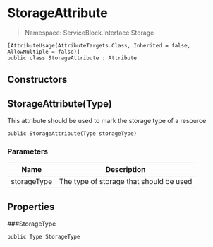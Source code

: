 StorageAttribute
======
> Namespace: ServiceBlock.Interface.Storage



```
[AttributeUsage(AttributeTargets.Class, Inherited = false, AllowMultiple = false)]
public class StorageAttribute : Attribute
```

## Constructors

StorageAttribute(Type)
------
This attribute should be used to mark the storage type of a resource

```
public StorageAttribute(Type storageType)
```

### Parameters

Name | Description
--- | ---
storageType | The type of storage that should be used



## Properties

###StorageType



```
public Type StorageType
```


